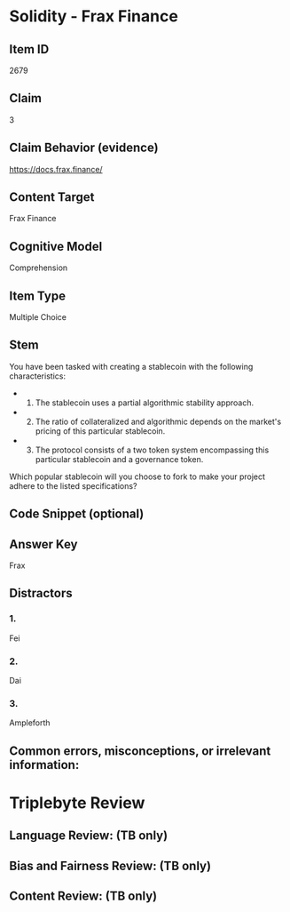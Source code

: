 # Solidity - Frax Finance

## Item ID
2679

## Claim
3

## Claim Behavior (evidence)
https://docs.frax.finance/

## Content Target
Frax Finance

## Cognitive Model
Comprehension

## Item Type
Multiple Choice 

## Stem
You have been tasked with creating a stablecoin with the following characteristics:

- 1. The stablecoin uses a partial algorithmic stability approach.
- 2. The ratio of collateralized and algorithmic depends on the market's pricing of this particular stablecoin.
- 3. The protocol consists of a two token system encompassing this particular stablecoin and a governance token.

Which popular stablecoin will you choose to fork to make your project adhere to the listed specifications?

## Code Snippet (optional)

## Answer Key
Frax

## Distractors
### 1.
Fei

### 2.
Dai

### 3.
Ampleforth

## Common errors, misconceptions, or irrelevant information:

# Triplebyte Review

## Language Review: (TB only)

## Bias and Fairness Review: (TB only)

## Content Review: (TB only)
